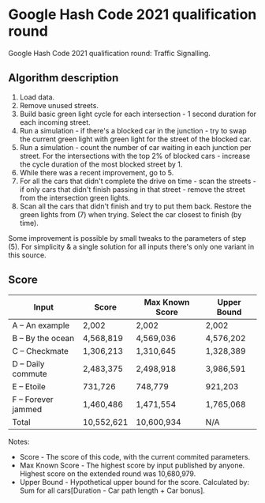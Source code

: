 # Google Hash Code 2021 qualification round

Google Hash Code 2021 qualification round: Traffic Signalling. 

## Algorithm description
1. Load data.
2. Remove unused streets.
3. Build basic green light cycle for each intersection - 1 second duration for each incoming street.
4. Run a simulation - if there's a blocked car in the junction - try to swap the current green light with green light for the street of the blocked car.
5. Run a simulation - count the number of car waiting in each junction per street. For the intersections with the top 2% of blocked cars - increase the cycle duration of the most blocked street by 1.
6. While there was a recent improvement, go to 5.
7. For all the cars that didn't complete the drive on time - scan the streets - if only cars that didn't finish passing in that street - remove the street from the intersection green lights.
8. Scan all the cars that didn't finish and try to put them back. Restore the green lights from (7) when trying. Select the car closest to finish (by time).

Some improvement is possible by small tweaks to the parameters of step (5). For simplicity & a single solution for all inputs there's only one variant in this source.

## Score

| Input | Score | Max Known Score | Upper Bound |
| --- | --- | --- | --- |
| A – An example | 2,002 | 2,002 | 2,002 |
| B – By the ocean | 4,568,819 | 4,569,036 | 4,576,202 |
| C – Checkmate | 1,306,213 | 1,310,645 | 1,328,389 |
| D – Daily commute | 2,483,375 | 2,498,918 | 3,986,591 |
| E – Etoile | 731,726 | 748,779 | 921,203 |
| F – Forever jammed | 1,460,486 |  1,471,554 | 1,765,068 |
| Total | 10,552,621 | 10,600,934 | N/A |

Notes:
* Score - The score of this code, with the current commited parameters.
* Max Known Score - The highest score by input published by anyone. Highest score on the extended round was  10,680,979.
* Upper Bound - Hypothetical upper bound for the score. Calculated by: Sum for all cars[Duration - Car path length + Car bonus]. 
